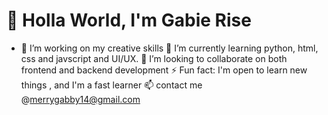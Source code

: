 # 👋 Holla World, I'm Gabie Rise
- 🔭 I’m working on my creative skills
🌱 I’m currently learning python, html, css and javscript and UI/UX.
💞️ I’m looking to collaborate on both frontend and backend development
⚡ Fun fact: I'm open to learn new things , and I'm a fast learner
📫 contact me  @merrygabby14@gmail.com
